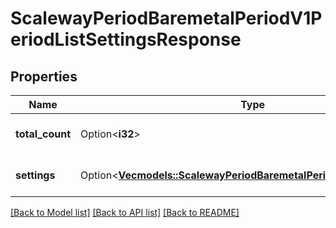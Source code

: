 # ScalewayPeriodBaremetalPeriodV1PeriodListSettingsResponse

## Properties

Name | Type | Description | Notes
------------ | ------------- | ------------- | -------------
**total_count** | Option<**i32**> | Total count of matching settings. | [optional]
**settings** | Option<[**Vec<models::ScalewayPeriodBaremetalPeriodV1PeriodSetting>**](scaleway.baremetal.v1.Setting.md)> | Settings that match filters. | [optional]

[[Back to Model list]](../README.md#documentation-for-models) [[Back to API list]](../README.md#documentation-for-api-endpoints) [[Back to README]](../README.md)


